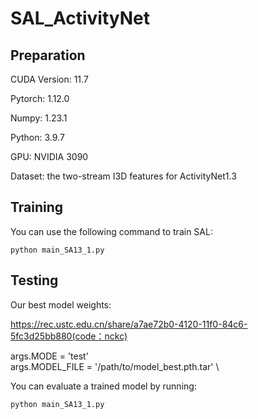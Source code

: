 # SAL_ActivityNet

## Preparation
CUDA Version: 11.7

Pytorch: 1.12.0

Numpy: 1.23.1 

Python: 3.9.7

GPU: NVIDIA 3090

Dataset: the two-stream I3D features for ActivityNet1.3
## Training 
You can use the following command to train SAL:

```
python main_SA13_1.py
```

## Testing 

Our best model weights:

https://rec.ustc.edu.cn/share/a7ae72b0-4120-11f0-84c6-5fc3d25bb880(code：nckc)

args.MODE = 'test' \
args.MODEL_FILE = '/path/to/model_best.pth.tar' \

You can evaluate a trained model by running:
```
python main_SA13_1.py
```
